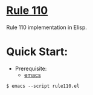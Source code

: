 # [Rule 110](https://en.wikipedia.org/wiki/Rule_110)
Rule 110 implementation in Elisp.

# Quick Start:
- Prerequisite:
    - [emacs](https://www.gnu.org/software/emacs/emacs.html)
```console
$ emacs --script rule110.el
```
